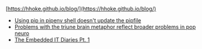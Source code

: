 [https://hhoke.github.io/blog/](https://hhoke.github.io/blog/)

- [Using pip in pipenv shell doesn't update the pipfile](pip_does_not_update_pipfile_in_pipenv.html)
- [Problems with the triune brain metaphor reflect broader problems in pop neuro](what_to_use_instead_of_triune_brain.html)
- [The Embedded IT Diaries Pt. 1](the_NRG_way.html)
